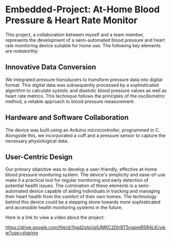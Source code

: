 # Embedded-Project: At-Home Blood Pressure & Heart Rate Monitor

This project, a collaboration between myself and a team member, represents the development of a semi-automated blood pressure and heart rate monitoring device suitable for home use. The following key elements are noteworthy:

## Innovative Data Conversion

We integrated pressure transducers to transform pressure data into digital format. This digital data was subsequently processed by a sophisticated algorithm to calculate systolic and diastolic blood pressure values as well as heart rate metrics. This technique follows the principles of the oscillometric method, a reliable approach to blood pressure measurement.

## Hardware and Software Collaboration

The device was built using an Arduino microcontroller, programmed in C. Alongside this, we incorporated a cuff and a pressure sensor to capture the necessary physiological data.

## User-Centric Design

Our primary objective was to develop a user-friendly, effective at-home blood pressure monitoring system. The device's simplicity and ease-of-use make it a practical tool for regular monitoring and early detection of potential health issues.
The culmination of these elements is a semi-automated device capable of aiding individuals in tracking and managing their heart health from the comfort of their own homes. The technology behind this device could be a stepping stone towards more sophisticated and accessible health monitoring systems in the future.


Here is a link to view a video about the project:

https://drive.google.com/file/d/1iigd2oIsUgIUMKC2DtrBT5ngpmR5R4LK/view?usp=sharing
